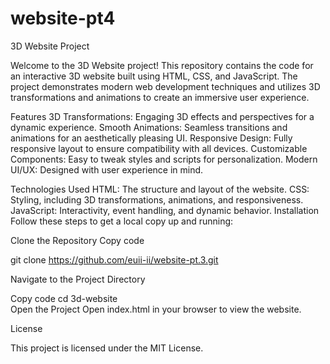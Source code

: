 # website-pt4
3D Website Project

Welcome to the 3D Website project! This repository contains the code for an interactive 3D website built using HTML, CSS, and JavaScript. The project demonstrates modern web development techniques and utilizes 3D transformations and animations to create an immersive user experience.

Features
3D Transformations: Engaging 3D effects and perspectives for a dynamic experience.
Smooth Animations: Seamless transitions and animations for an aesthetically pleasing UI.
Responsive Design: Fully responsive layout to ensure compatibility with all devices.
Customizable Components: Easy to tweak styles and scripts for personalization.
Modern UI/UX: Designed with user experience in mind.

Technologies Used
HTML: The structure and layout of the website.
CSS: Styling, including 3D transformations, animations, and responsiveness.
JavaScript: Interactivity, event handling, and dynamic behavior.
Installation
Follow these steps to get a local copy up and running:

Clone the Repository
Copy code

git clone https://github.com/euii-ii/website-pt.3.git

Navigate to the Project Directory

Copy code
cd 3d-website  
Open the Project
Open index.html in your browser to view the website.


License

This project is licensed under the MIT License.
